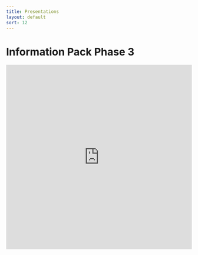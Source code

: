 ```yaml
---
title: Presentations
layout: default
sort: 12
---
```

# Information Pack Phase 3
<iframe src="https://npp-uk.org/assets/pdf/information-pack-phase-3.pdf" width='100%' height='500px' frameborder='0'>

